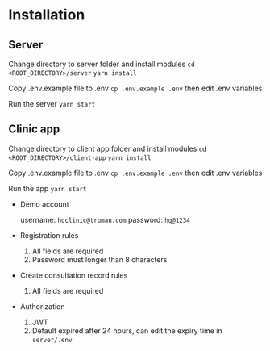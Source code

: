 # Installation

## Server

Change directory to server folder and install modules
``` cd <ROOT_DIRECTORY>/server ```
``` yarn install ```

Copy .env.example file to .env
``` cp .env.example .env ```
then edit .env variables

Run the server
``` yarn start ```

## Clinic app

Change directory to client app folder and install modules
``` cd <ROOT_DIRECTORY>/client-app ```
``` yarn install ```

Copy .env.example file to .env
``` cp .env.example .env ```
then edit .env variables

Run the app
``` yarn start ```

- Demo account

  username: ``` hqclinic@truman.com ```
  password: ``` hq@1234 ```  

- Registration rules

  1. All fields are required
  2. Password must longer than 8 characters  

- Create consultation record rules

  1. All fields are required
  
- Authorization 
  1. JWT 
  2. Default expired after 24 hours, can edit the expiry time in ``` server/.env ```

